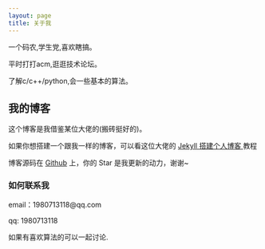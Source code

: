 ```yaml
---
layout: page
title: 关于我 
---
```


一个码农,学生党,喜欢瞎搞。
<p>
平时打打acm,逛逛技术论坛。
<p>
了解c/c++/python,会一些基本的算法。

<p>

<h2> 我的博客 </h2>  

<p>

这个博客是我借鉴某位大佬的(搬砖挺好的)。

<p>

如果你想搭建一个跟我一样的博客，可以看这位大佬的 
<a href="/2016/10/jekyll_tutorials1/"> Jekyll 搭建个人博客 </a>
教程
<p> 
博客源码在 <a target="_blank" href='https://github.com/wjimin/wjimin.github.io'>Github</a> 上，你的 Star 是我更新的动力，谢谢~

<p> 

<p> 

<p> 


<h3> 如何联系我 </h3>  

<p> 
email：1980713118@qq.com       
<p> 
qq: 1980713118     
<p> 
如果有喜欢算法的可以一起讨论.
<p> 




